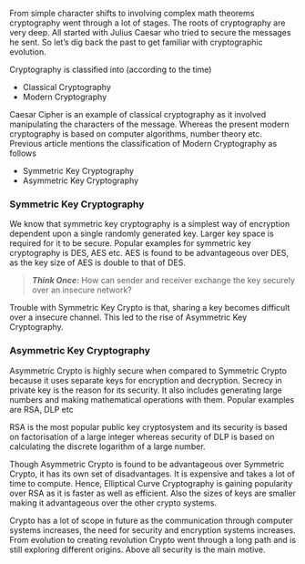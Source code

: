 From simple character shifts to involving complex math theorems cryptography went through a lot of stages. The roots of cryptography are very deep. All started with Julius Caesar who tried to secure the messages he sent. So let’s dig back the past to get familiar with cryptographic evolution.

Cryptography is classified into (according to the time)
* Classical Cryptography
* Modern Cryptography

Caesar Cipher is an example of classical cryptography as it involved manipulating the characters of the message. Whereas the present modern cryptography is based on computer algorithms, number theory etc. Previous article mentions the classification of Modern Cryptography as follows
* Symmetric Key Cryptography
* Asymmetric Key Cryptography

### Symmetric Key Cryptography
We know that symmetric key cryptography is a simplest way of encryption dependent upon a single randomly generated key. Larger key space is required for it to be secure. Popular examples for symmetric key cryptography is DES, AES etc.
AES is found to be advantageous over DES, as the key size of AES is double to that of DES.

> **_Think Once:_** How can sender and receiver exchange the key securely over an insecure network?

Trouble with Symmetric Key Crypto is that, sharing a key becomes difficult over a insecure channel. This led to the rise of Asymmetric Key Cryptography. 

### Asymmetric Key Cryptography
Asymmetric Crypto is highly secure when compared to Symmetric Crypto because it uses separate keys for encryption and decryption. Secrecy in private key is the reason for its security. It also includes generating large numbers and making mathematical operations with them. Popular examples are RSA, DLP etc

RSA is the most popular public key cryptosystem and its security is based on factorisation of a large integer whereas security of DLP is based on calculating the discrete logarithm of a large number. 

Though Asymmetric Crypto is found to be advantageous over Symmetric Crypto, it has its own set of disadvantages. It is expensive and takes a lot of time to compute. Hence, Elliptical Curve Cryptography is gaining popularity over RSA as it is faster as well as efficient. Also the sizes of keys are smaller making it advantageous over the other crypto systems. 

Crypto has a lot of scope in future as the communication through computer systems increases, the need for security and encryption systems increases. From evolution to creating revolution Crypto went through a long path and is still exploring different origins. Above all security is the main motive.

